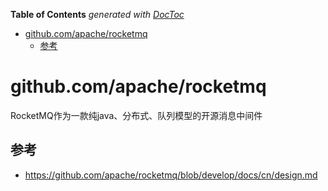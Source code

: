 <!-- START doctoc generated TOC please keep comment here to allow auto update -->
<!-- DON'T EDIT THIS SECTION, INSTEAD RE-RUN doctoc TO UPDATE -->
**Table of Contents**  *generated with [DocToc](https://github.com/thlorenz/doctoc)*

- [github.com/apache/rocketmq](#githubcomapacherocketmq)
  - [参考](#%E5%8F%82%E8%80%83)

<!-- END doctoc generated TOC please keep comment here to allow auto update -->

# github.com/apache/rocketmq

RocketMQ作为一款纯java、分布式、队列模型的开源消息中间件



## 参考

- https://github.com/apache/rocketmq/blob/develop/docs/cn/design.md